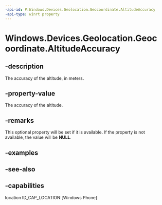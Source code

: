 ```yaml
---
-api-id: P:Windows.Devices.Geolocation.Geocoordinate.AltitudeAccuracy
-api-type: winrt property
---
```


<!-- Property syntax
public Windows.Foundation.IReference<double> AltitudeAccuracy { get; }
-->

# Windows.Devices.Geolocation.Geocoordinate.AltitudeAccuracy

## -description
The accuracy of the altitude, in meters.

## -property-value
The accuracy of the altitude.

## -remarks
This optional property will be set if it is available. If the property is not available, the value will be **NULL**.

## -examples

## -see-also


## -capabilities
location
ID_CAP_LOCATION [Windows Phone]
